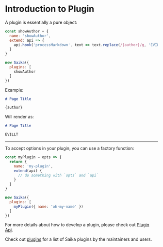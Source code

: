# Introduction to Plugin

A plugin is essentially a pure object:

```js { highlight: [4, 10] }
const showAuthor = {
  name: 'showAuthor',
  extend: api => {
    api.hook('processMarkdown', text => text.replace(/{author}/g, 'EVILLT'))
  }
}

new Saika({
  plugins: [
    showAuthor
  ]
})
```

Example:

```markdown
# Page Title

{author}
```

Will render as:

```markdown
# Page Title

EVILLT
```

---

To accept options in your plugin, you can use a factory function:

```js
const myPlugin = opts => {
  return {
    name: 'my-plugin',
    extend(api) {
      // do something with `opts` and `api`
    }
  }
}

new Saika({
  plugins: [
    myPlugin({ name: 'oh-my-name' })
  ]
})
```

For more details about how to develop a plugin, please check out [Plugin Api](/reference/plugin-api).

Check out [plugins](https://github.com/evillt/saika/tree/master/plugins) for a list of Saika plugins by the maintainers and users.
